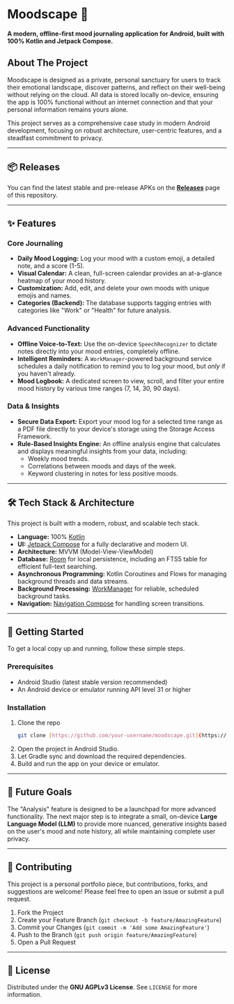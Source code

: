 # Moodscape 🌄

**A modern, offline-first mood journaling application for Android, built with 100% Kotlin and Jetpack Compose.**

## About The Project

Moodscape is designed as a private, personal sanctuary for users to track their emotional landscape, discover patterns, and reflect on their well-being without relying on the cloud. All data is stored locally on-device, ensuring the app is 100% functional without an internet connection and that your personal information remains yours alone.

This project serves as a comprehensive case study in modern Android development, focusing on robust architecture, user-centric features, and a steadfast commitment to privacy.

---

## 📦 Releases

You can find the latest stable and pre-release APKs on the **[Releases](https://github.com/Justtnil/Moodscape/releases)** page of this repository.

---

## ✨ Features

### Core Journaling
* **Daily Mood Logging:** Log your mood with a custom emoji, a detailed note, and a score (1-5).
* **Visual Calendar:** A clean, full-screen calendar provides an at-a-glance heatmap of your mood history.
* **Customization:** Add, edit, and delete your own moods with unique emojis and names.
* **Categories (Backend):** The database supports tagging entries with categories like "Work" or "Health" for future analysis.

### Advanced Functionality
* **Offline Voice-to-Text:** Use the on-device `SpeechRecognizer` to dictate notes directly into your mood entries, completely offline.
* **Intelligent Reminders:** A `WorkManager`-powered background service schedules a daily notification to remind you to log your mood, but *only* if you haven't already.
* **Mood Logbook:** A dedicated screen to view, scroll, and filter your entire mood history by various time ranges (7, 14, 30, 90 days).

### Data & Insights
* **Secure Data Export:** Export your mood log for a selected time range as a PDF file directly to your device's storage using the Storage Access Framework.
* **Rule-Based Insights Engine:** An offline analysis engine that calculates and displays meaningful insights from your data, including:
    * Weekly mood trends.
    * Correlations between moods and days of the week.
    * Keyword clustering in notes for less positive moods.

---

## 🛠️ Tech Stack & Architecture

This project is built with a modern, robust, and scalable tech stack.

* **Language:** 100% [Kotlin](https://kotlinlang.org/)
* **UI:** [Jetpack Compose](https://developer.android.com/jetpack/compose) for a fully declarative and modern UI.
* **Architecture:** MVVM (Model-View-ViewModel)
* **Database:** [Room](https://developer.android.com/training/data-storage/room) for local persistence, including an FTS5 table for efficient full-text searching.
* **Asynchronous Programming:** Kotlin Coroutines and Flows for managing background threads and data streams.
* **Background Processing:** [WorkManager](https://developer.android.com/topic/libraries/architecture/workmanager) for reliable, scheduled background tasks.
* **Navigation:** [Navigation Compose](https://developer.android.com/jetpack/compose/navigation) for handling screen transitions.

---

## 🚀 Getting Started

To get a local copy up and running, follow these simple steps.

### Prerequisites

* Android Studio (latest stable version recommended)
* An Android device or emulator running API level 31 or higher

### Installation

1.  Clone the repo
    ```sh
    git clone [https://github.com/your-username/moodscape.git](https://github.com/your-username/moodscape.git)
    ```
2.  Open the project in Android Studio.
3.  Let Gradle sync and download the required dependencies.
4.  Build and run the app on your device or emulator.

---

## 🔮 Future Goals

The "Analysis" feature is designed to be a launchpad for more advanced functionality. The next major step is to integrate a small, on-device **Large Language Model (LLM)** to provide more nuanced, generative insights based on the user's mood and note history, all while maintaining complete user privacy.

---

## 🤝 Contributing

This project is a personal portfolio piece, but contributions, forks, and suggestions are welcome! Please feel free to open an issue or submit a pull request.

1.  Fork the Project
2.  Create your Feature Branch (`git checkout -b feature/AmazingFeature`)
3.  Commit your Changes (`git commit -m 'Add some AmazingFeature'`)
4.  Push to the Branch (`git push origin feature/AmazingFeature`)
5.  Open a Pull Request

---

## 📄 License

Distributed under the **GNU AGPLv3 License**. See `LICENSE` for more information.
